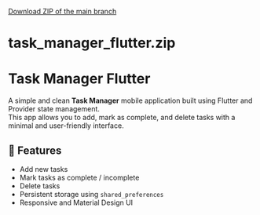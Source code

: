 [Download ZIP of the main branch](https://github.com/shikhaverma2308/task_manager_flutter/archive/refs/heads/main.zip)
# task_manager_flutter.zip
# Task Manager Flutter

A simple and clean **Task Manager** mobile application built using Flutter and Provider state management.  
This app allows you to add, mark as complete, and delete tasks with a minimal and user-friendly interface.

## 🚀 Features
- Add new tasks
- Mark tasks as complete / incomplete
- Delete tasks
- Persistent storage using `shared_preferences`
- Responsive and Material Design UI



